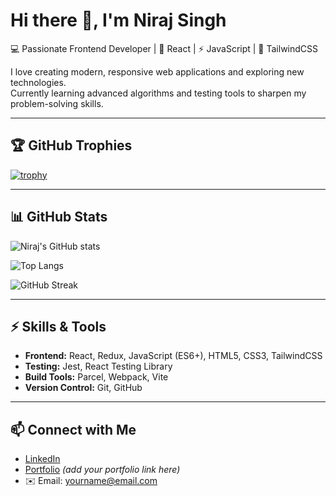 # Hi there 👋, I'm Niraj Singh  

💻 Passionate Frontend Developer | 🚀 React | ⚡ JavaScript | 🎨 TailwindCSS  

I love creating modern, responsive web applications and exploring new technologies.  
Currently learning advanced algorithms and testing tools to sharpen my problem-solving skills.  

---

## 🏆 GitHub Trophies
[![trophy](https://github-profile-trophy.vercel.app/?username=niraj1903&theme=onedark&row=1&column=6)](https://github.com/ryo-ma/github-profile-trophy)

---

## 📊 GitHub Stats
![Niraj's GitHub stats](https://github-readme-stats.vercel.app/api?username=niraj1903&show_icons=true&theme=radical)

![Top Langs](https://github-readme-stats.vercel.app/api/top-langs/?username=niraj1903&layout=compact&theme=radical)

![GitHub Streak](https://github-readme-streak-stats.herokuapp.com/?user=niraj1903&theme=radical)

---

## ⚡ Skills & Tools  
- **Frontend:** React, Redux, JavaScript (ES6+), HTML5, CSS3, TailwindCSS  
- **Testing:** Jest, React Testing Library  
- **Build Tools:** Parcel, Webpack, Vite  
- **Version Control:** Git, GitHub  

---

## 📫 Connect with Me
- [LinkedIn](https://www.linkedin.com/in/niraj1903)  
- [Portfolio](#) _(add your portfolio link here)_  
- ✉️ Email: yourname@email.com  

